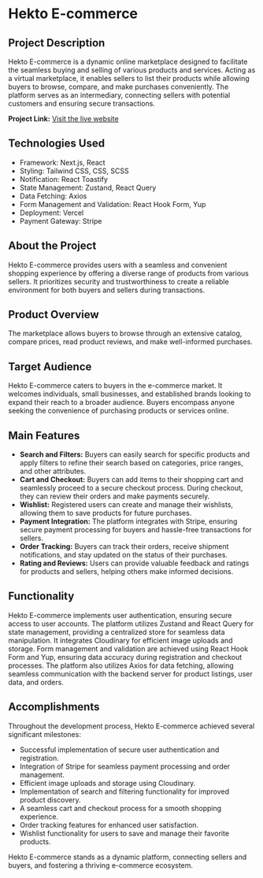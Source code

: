 # Hekto E-commerce

## Project Description

Hekto E-commerce is a dynamic online marketplace designed to facilitate the seamless buying and selling of various products and services. Acting as a virtual marketplace, it enables sellers to list their products while allowing buyers to browse, compare, and make purchases conveniently. The platform serves as an intermediary, connecting sellers with potential customers and ensuring secure transactions.

**Project Link:** [Visit the live website](https://hektocommerce.vercel.app/)

## Technologies Used

- Framework: Next.js, React
- Styling: Tailwind CSS, CSS, SCSS
- Notification: React Toastify
- State Management: Zustand, React Query
- Data Fetching: Axios
- Form Management and Validation: React Hook Form, Yup
- Deployment: Vercel
- Payment Gateway: Stripe

## About the Project

Hekto E-commerce provides users with a seamless and convenient shopping experience by offering a diverse range of products from various sellers. It prioritizes security and trustworthiness to create a reliable environment for both buyers and sellers during transactions.

## Product Overview

The marketplace allows buyers to browse through an extensive catalog, compare prices, read product reviews, and make well-informed purchases.

## Target Audience

Hekto E-commerce caters to buyers in the e-commerce market. It welcomes individuals, small businesses, and established brands looking to expand their reach to a broader audience. Buyers encompass anyone seeking the convenience of purchasing products or services online.

## Main Features

- **Search and Filters:** Buyers can easily search for specific products and apply filters to refine their search based on categories, price ranges, and other attributes.
- **Cart and Checkout:** Buyers can add items to their shopping cart and seamlessly proceed to a secure checkout process. During checkout, they can review their orders and make payments securely.
- **Wishlist:** Registered users can create and manage their wishlists, allowing them to save products for future purchases.
- **Payment Integration:** The platform integrates with Stripe, ensuring secure payment processing for buyers and hassle-free transactions for sellers.
- **Order Tracking:** Buyers can track their orders, receive shipment notifications, and stay updated on the status of their purchases.
- **Rating and Reviews:** Users can provide valuable feedback and ratings for products and sellers, helping others make informed decisions.

## Functionality

Hekto E-commerce implements user authentication, ensuring secure access to user accounts. The platform utilizes Zustand and React Query for state management, providing a centralized store for seamless data manipulation. It integrates Cloudinary for efficient image uploads and storage. Form management and validation are achieved using React Hook Form and Yup, ensuring data accuracy during registration and checkout processes. The platform also utilizes Axios for data fetching, allowing seamless communication with the backend server for product listings, user data, and orders.

## Accomplishments

Throughout the development process, Hekto E-commerce achieved several significant milestones:

- Successful implementation of secure user authentication and registration.
- Integration of Stripe for seamless payment processing and order management.
- Efficient image uploads and storage using Cloudinary.
- Implementation of search and filtering functionality for improved product discovery.
- A seamless cart and checkout process for a smooth shopping experience.
- Order tracking features for enhanced user satisfaction.
- Wishlist functionality for users to save and manage their favorite products.

Hekto E-commerce stands as a dynamic platform, connecting sellers and buyers, and fostering a thriving e-commerce ecosystem.
